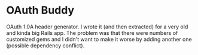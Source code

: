 OAuth Buddy
===========

OAuth 1.0A header generator. I wrote it (and then extracted) for a very old and kinda big Rails app. The problem was that there were numbers of customized gems and I didn't want to make it worse by adding another one (possible dependency conflict).
